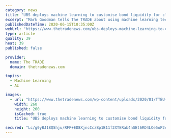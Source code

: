 ```yaml
---
category: news
title: "UBS deploys machine learning to customise bond liquidity for clients"
excerpt: "Mark Goodman tells The TRADE about using machine learning technology to customise bond axes and liquidity for clients in UBS Bond Port."
publishedDateTime: 2020-06-15T10:35:00Z
webUrl: "https://www.thetradenews.com/ubs-deploys-machine-learning-to-customise-bond-liquidity-for-clients/"
type: article
quality: 39
heat: 39
published: false

provider:
  name: The TRADE
  domain: thetradenews.com

topics:
  - Machine Learning
  - AI

images:
  - url: "https://www.thetradenews.com/wp-content/uploads/2020/01/TTEU-260x2604-1.png"
    width: 260
    height: 260
    isCached: true
    title: "UBS deploys machine learning to customise bond liquidity for clients"

secured: "Lc/g0yBJ1BQShju/RFP+ED8XjncCczBp1B11f2XTERab4nSEt6RD4LOe5oP2cc2v/MKsxpTjxImShQCe7wIzDq5p8zzH9lmstQ3E/ImggoPhRwNS0Uc1+GDyO8NvVKaKPtoO6wxGj2kOQI0/eTZxfVZznHj+ThaUXm9UQM8jcl9MKRC3EYWb2Kg+EvK1CaixrB42lZkndmMFP7GoSDlE+b8dtxiXkI+92ZeQWRAJ90kuZERGVDDsJ3B/PQHceW7cCCvNG8eZ96IZj9gWnJIKGvVDwDvaDBIl+NTPWVb83X647eXjhAXZgELS9N2uPVUh7UA2Hif4V4A8xT0RFOx0Iw==;jsq0dC1BSnCFBpv4bu68Nw=="
---
```


